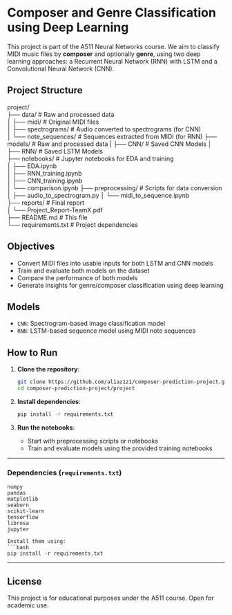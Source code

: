 # Composer and Genre Classification using Deep Learning

This project is part of the A511 Neural Networks course. We aim to classify MIDI music files by **composer** and optionally **genre**, using two deep learning approaches: a Recurrent Neural Network (RNN) with LSTM and a Convolutional Neural Network (CNN).

## Project Structure


project/  
├── data/ # Raw and processed data  
│ ├── midi/ # Original MIDI files  
│ ├── spectrograms/ # Audio converted to spectrograms (for CNN)  
│ └── note_sequences/ # Sequences extracted from MIDI (for RNN)
├── models/ # Raw and processed data
| ├── CNN/ # Saved CNN Models 
│ ├── RNN/ # Saved LSTM Models     
├── notebooks/ # Jupyter notebooks for EDA and training  
│ ├── EDA.ipynb  
│ ├── RNN_training.ipynb  
│ ├── CNN_training.ipynb  
│ └── comparison.ipynb
├── preprocessing/ # Scripts for data conversion  
│ ├── audio_to_spectrogram.py
│ └── midi_to_sequence.ipynb  
├── reports/ # Final report  
│ └── Project_Report-TeamX.pdf  
├── README.md # This file  
└── requirements.txt # Project dependencies  


## Objectives

- Convert MIDI files into usable inputs for both LSTM and CNN models
- Train and evaluate both models on the dataset
- Compare the performance of both models
- Generate insights for genre/composer classification using deep learning

## Models

- `CNN`: Spectrogram-based image classification model
- `RNN`: LSTM-based sequence model using MIDI note sequences


## How to Run

1. **Clone the repository**:
   ```bash
   git clone https://github.com/al1az1z1/composer-prediction-project.git
   cd composer-prediction-project/project
   ```

2. **Install dependencies**:
   ```bash
   pip install -r requirements.txt
   ```

3. **Run the notebooks**:
   - Start with preprocessing scripts or notebooks
   - Train and evaluate models using the provided training notebooks

---

### Dependencies (`requirements.txt`)

```
numpy
pandas
matplotlib
seaborn
scikit-learn
tensorflow
librosa
jupyter

Install them using:
```bash
pip install -r requirements.txt
```

---

## License

This project is for educational purposes under the A511 course. Open for academic use.

